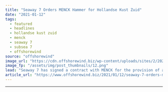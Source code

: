 ```yaml
---
title: "Seaway 7 Orders MENCK Hammer for Hollandse Kust Zuid"
date: "2021-01-12"
tags: 
  - featured
  - headlines
  - hollandse kust zuid
  - menck
  - seaway 7
  - subsea 7
  - offshorewind
source: "offshorewind"
image_url: "https://cdn.offshorewind.biz/wp-content/uploads/sites/2/2021/01/12100004/MENCK-MHU-3500S-hydraulic-hammer-and-adaptor-in-use.png"
image_fp: "/assets/img/post_thumbnails/12.png"
lead: "Seaway 7 has signed a contract with MENCK for the provision of a hammer"
article_url: "https://www.offshorewind.biz/2021/01/12/seaway-7-orders-menck-hammer-for-hollandse-kust-zuid/"
---
```


---
